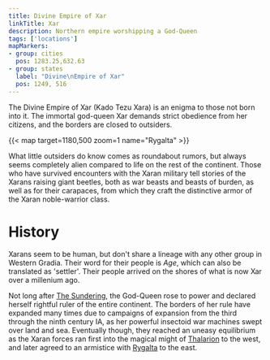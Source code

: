 ```yaml
---
title: Divine Empire of Xar
linkTitle: Xar
description: Northern empire worshipping a God-Queen
tags: ['locations']
mapMarkers:
- group: cities
  pos: 1283.25,632.63
- group: states
  label: "Divine\nEmpire of Xar"
  pos: 1249, 516
---
```


The Divine Empire of Xar (Kado Tezu Xara) is an enigma to those not born into
it. The immortal god-queen Xar demands strict obedience from her citizens, and
the borders are closed to outsiders.

{{< map target=1180,500 zoom=1 name="Rygalta" >}}

What little outsiders do know comes as roundabout rumors, but always seems
completely alien compared to life on the rest of the continent.  Those who have
survived encounters with the Xaran military tell stories of the Xarans raising
giant beetles, both as war beasts and beasts of burden, as well as for their
carapaces, from which they craft the distinctive armor of the Xaran
noble-warrior class.

# History

Xarans seem to be human, but don't share a lineage with any other group in
Western Gradia. Their word for their people is _Age_, which can also be
translated as 'settler'. Their people arrived on the shores of what is now Xar
over a millenium ago.

Not long after [The Sundering](/pages/Sundering), the God-Queen rose to power
and declared herself rightful ruler of the entire continent. The borders of her
rule have expanded many times due to campaigns of expansion from the third
through the ninth century IA, as her powerful insectoid war machines swept over
land and sea. Eventually though, they reached an uneasy equilibrium as the Xaran
forces ran first into the magical might of [Thalarion](/pages/Thalarion) to the
west, and later agreed to an armistice with [Rygalta](/pages/Rygalta) to the
east.

